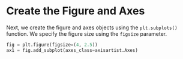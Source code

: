 # Create the Figure and Axes

Next, we create the figure and axes objects using the `plt.subplots()` function. We specify the figure size using the `figsize` parameter.

```python
fig = plt.figure(figsize=(4, 2.5))
ax1 = fig.add_subplot(axes_class=axisartist.Axes)
```
